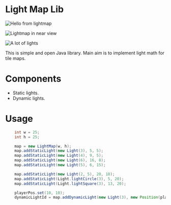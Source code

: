 Light Map Lib
=============

![Hello from lightmap][screen-0]

![Lightmap in near view][screen-1]

![A lot of lights][screen-2]

[screen-0]: https://lh5.googleusercontent.com/-caSd2dv4q2A/UfVaKKWeRSI/AAAAAAAADQQ/2STdFKSUG-4/w816-h638-no/lightmap-0.png "Hello from lightmap"
[screen-1]: https://lh5.googleusercontent.com/-1IcSBGbt-nY/UfVZwY11tAI/AAAAAAAADOo/p2LGNmA0R8I/w816-h638-no/lightmap-1.png "Lightmap in near view"
[screen-2]: https://lh4.googleusercontent.com/-NAOywfyqoeg/UfVZ1p5zizI/AAAAAAAADOw/aKLbSjI5iok/w816-h638-no/lightmap-2.png "A lot of lights"

This is simple and open Java library.
Main aim is to implement light math for tile maps.

Components
==========

  - Static lights.
  - Dynamic lights.

Usage
==========

```java
    int w = 25;
    int h = 25;

    map = new LightMap(w, h);
    map.addStaticLight(new Light(3), 5, 5);
    map.addStaticLight(new Light(4), 9, 5);
    map.addStaticLight(new Light(6), 16, 8);
    map.addStaticLight(new Light(5), 6, 15);

    map.addStaticLight(new Light(2, 5), 20, 18);
    map.addStaticLight(Light.lightCircle(3), 5, 20);
    map.addStaticLight(Light.lightSquare(3), 13, 20);

    playerPos.set(10, 10);
    dynamicLightId = map.addDynamicLight(new Light(3), new Position(playerPos));
```
